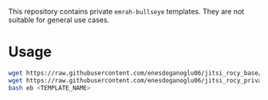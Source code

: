 This repository contains private `emrah-bullseye` templates. They are not
suitable for general use cases.


# Usage

```bash
wget https://raw.githubusercontent.com/enesdoganoglu06/jitsi_rocy_base/main/installer/eb
wget https://raw.githubusercontent.com/enesdoganoglu06/jitsi_rocy_private/main/installer/<TEMPLATE_NAME>.conf  ,  sc-jitsi-202208.conf  ,  sc-stream-202208.conf
bash eb <TEMPLATE_NAME>
```
